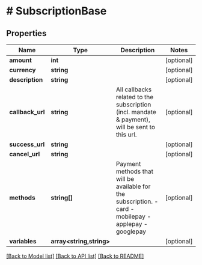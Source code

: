 # # SubscriptionBase

## Properties

Name | Type | Description | Notes
------------ | ------------- | ------------- | -------------
**amount** | **int** |  | [optional]
**currency** | **string** |  | [optional]
**description** | **string** |  | [optional]
**callback_url** | **string** | All callbacks related to the subscription (incl. mandate &amp; payment), will be sent to this url. | [optional]
**success_url** | **string** |  | [optional]
**cancel_url** | **string** |  | [optional]
**methods** | **string[]** | Payment methods that will be available for the subscription.   - card   - mobilepay   - applepay   - googlepay | [optional]
**variables** | **array<string,string>** |  | [optional]

[[Back to Model list]](../../README.md#models) [[Back to API list]](../../README.md#endpoints) [[Back to README]](../../README.md)
